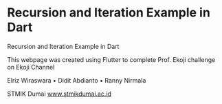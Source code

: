 # Recursion and Iteration Example in Dart

Recursion and Iteration Example in Dart

This webpage was created using Flutter to complete Prof. Ekoji challenge on Ekoji Channel


Elriz Wiraswara • Didit Abdianto • Ranny Nirmala

STMIK Dumai
www.stmikdumai.ac.id
